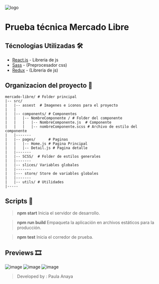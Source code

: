 
![logo](https://user-images.githubusercontent.com/71273441/152725149-8cfaeb51-19de-4985-a366-985f175ae9bc.png)
# Prueba técnica Mercado Libre

## Técnologias Utilizadas 🛠️
* [React.js](https://es.reactjs.org/) - Libreria de js
* [Sass](https://sass-lang.com/) - (Preprocesador css) 
* [Redux](https://redux.js.org/) - (Libreria de js) 


## Organizacion del proyecto 📂

````
mercado-libre/ # Folder principal 
|-- src/
|   |-- assest  # Imagenes e iconos para el proyecto
|   |
|   |-- components/ # Componentes 
|   |   |-- NombreComponente / # Folder del componente
|   |   |   |-- NombreComponente.js  # Componente 
|   |   |   |-- nombreComponente.scss # Archivo de estilo del componente
|   |-------
|   |-- pages/      # Paginas
|   |   |-- Home.js # Pagina Principal
|   |   |-- Detail.js # Pagina detalle 
|   |-------
|   |-- SCSS/  # Folder de estilos generales 
|   |-------
|   |-- slices/ Variables globales
|   |-------
|   |--- store/ Store de variables globales 
|   |-------
|   |-- utils/ # Utilidades
|-----

````




## Scripts 🤖
> **npm start**
   Inicia el servidor de desarrollo.

 > **npm run build**
   Empaqueta la aplicación en archivos estáticos para la producción.

 > **npm test**
    Inicia el corredor de prueba.
    
    


## Previews 🎞️

![image](https://user-images.githubusercontent.com/71273441/152727914-66e496ff-318e-41c2-92ee-c7626f76a474.png)
![image](https://user-images.githubusercontent.com/71273441/152727821-d365779c-bbd3-47b3-8df9-91bd972e235a.png)
![image](https://user-images.githubusercontent.com/71273441/152917595-8ab19f0d-4ec7-47df-b35d-8cbe632d5ae3.png)







> Developed by : Paula Anaya 
